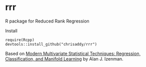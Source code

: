 # rrr
R package for Reduced Rank Regression

Install

```{r}
require(Rcpp)
devtools::install_github("chrisaddy/rrr")
```

Based on [Modern Multivariate Statistical Techniques: Regression, Classification, and Manifold Learning](http://astro.temple.edu/~alan/MMST/index.html) by Alan J. Izenman.
